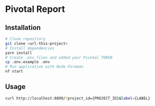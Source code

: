 # Pivotal Report

## Installation

```sh
# Clone repository
git clone <url-this-project>
# Install dependencies
yarn install
# Create .env files and added your Pivotal TOKEN
cp .env.example .env
# Run application with Node Foreman
nf start
```
## Usage

```sh
curl http://localhost:8899/?project_id={PROJECT_ID}&label={LABEL}
```
